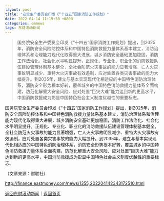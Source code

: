 ```yaml
---
layout: post
title: "安全生产委员会印发《“十四五”国家消防工作规划》"
date: 2022-04-14 11:19:50 +0800
categories: emnews
tags: 东财滚动新闻
---
```

> 国务院安全生产委员会印发《“十四五”国家消防工作规划》提出，到2025年，消防安全风险防控体系和中国特色消防救援力量体系基本建立，消防治理体系和治理能力现代化取得重大进展，城乡消防安全基础更加稳固，消防工作法治化、社会化水平明显提升，正规化、专业化、职业化的消防救援队伍建设管理体制基本健全，全社会防范火灾事故的能力显著增强，亡人火灾事故明显减少、重特大火灾事故有效遏制，应对处置各类灾害事故的能力大幅提升。到2035年，建立与基本实现现代化相适应的中国特色消防治理体系，消防安全形势根本好转，覆盖城乡的中国特色消防救援力量体系全面构建，防范化解重大安全风险、应对处置“巨灾大难”能力达到新的更高水平，中国消防救援成为彰显中国特色社会主义制度优越性的重要标志。

<p>国务院安全生产委员会印发《“十四五”国家消防工作规划》提出，到2025年，消防安全风险防控体系和中国特色消防救援力量体系基本建立，消防治理体系和治理能力现代化取得重大进展，城乡消防安全基础更加稳固，消防工作法治化、社会化水平明显提升，正规化、专业化、职业化的消防救援队伍建设管理体制基本健全，全社会防范火灾事故的能力显著增强，亡人火灾事故明显减少、重特大火灾事故有效遏制，应对处置各类灾害事故的能力大幅提升。到2035年，建立与基本实现现代化相适应的中国特色消防治理体系，消防安全形势根本好转，覆盖城乡的中国特色消防救援力量体系全面构建，防范化解重大安全风险、应对处置“巨灾大难”能力达到新的更高水平，中国消防救援成为彰显中国特色社会主义制度优越性的重要标志。</p><p class="em_media">（文章来源：财联社）</p>

<http://finance.eastmoney.com/news/1355,202204142343172510.html>

[返回东财滚动新闻](//finews.withounder.com/emnews/)｜[返回首页](//finews.withounder.com/)